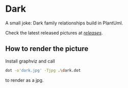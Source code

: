 Dark
====

A small joke: Dark family relationships build in PlantUml.

Check the latest released pictures at [*releases*](https://github.com/bruno-brant/dark/releases/latest).

How to render the picture
-------------------------

Install graphviz and call

```bash
dot -o'dark.jpg' -Tjpg .\dark.dot
```
to render as a jpg.
